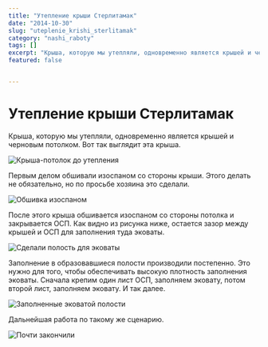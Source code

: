 ```yaml
---
title: "Утепление крыши Стерлитамак"
date: "2014-10-30"
slug: "uteplenie_krishi_sterlitamak"
category: "nashi_raboty"
tags: []
excerpt: "Крыша, которую мы утепляли, одновременно является крышей и черновым потолком. Вот так выглядит эта крыша. Первым делом обшивали изоспаном со стороны крыши. Этого делать не обязательно, но по просьбе х..."
featured: false


---
```


# Утепление крыши Стерлитамак

Крыша, которую мы утепляли, одновременно является крышей и черновым потолком. Вот так выглядит эта крыша.

![Крыша-потолок до утепления](../images/2014/10/DSCN0889-e1414697538269.jpg)

Первым делом обшивали изоспаном со стороны крыши. Этого делать не обязательно, но по просьбе хозяина это сделали.

![Обшивка изоспаном](../images/2014/10/DSCN0890-e1414697767999.jpg)

После этого крыша обшивается изоспаном со стороны потолка и закрывается ОСП. Как видно из рисунка ниже, остается зазор между крышей и ОСП для заполнения туда эковаты.

![Сделали полость для эковаты](../images/2014/10/DSCN0897-e1414698162486.jpg)

Заполнение в образовавшиеся полости производили постепенно. Это нужно для того, чтобы обеспечивать высокую плотность заполнения эковаты. Сначала крепим один лист ОСП, заполняем эковату, потом второй лист, заполняем эковату. И так далее.

![Заполненные эковатой полости](../images/2014/10/DSCN0905-e1414698474539.jpg)

Дальнейшая работа по такому же сценарию.

![Почти закончили](../images/2014/10/DSCN0912-e1414698733838.jpg)

